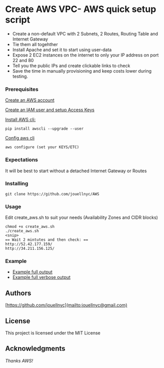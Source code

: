 # Create AWS VPC- AWS quick setup script 
- Create a non-default VPC with 2 Subnets, 2 Routes, Routing Table and Internet Gateway
- Tie them all togehther
- Install Apache and set it to start using user-data
- Expose 2 EC2 instances on the internet to only your IP address on port 22 and 80
- Tell you the public IPs and create clickable links to check
- Save the time in manually provisioning and keep costs lower during testing.

### Prerequisites
[Create an AWS account](https://aws.amazon.com)

[Create an IAM user and setup Access Keys](https://docs.aws.amazon.com/IAM/latest/UserGuide/id_users_create.html#id_users_create_cliwpsapi)

[Install AWS cli:](https://docs.aws.amazon.com/cli/latest/userguide/installing.html)
```
pip install awscli --upgrade --user
```
[Config aws cli](https://docs.aws.amazon.com/cli/latest/userguide/cli-chap-getting-started.html)
```
aws configure (set your KEYS/ETC)
```

### Expectations 
It will be best to start without a detached Internet Gateway or Routes

### Installing
```
git clone https://github.com/jouellnyc/AWS
```

### Usage
Edit create_aws.sh to suit your needs (Availability Zones and CIDR blocks) 
 <br />
```
chmod +x create_aws.sh 
./create_aws.sh 
<snip>
== Wait 2 mintutes and then check: ==
http://52.42.177.159/
http://34.211.156.125/

```

### Example 
- [Example full output](example.txt)
- [Example full verbose output](example_verbose.txt)

## Authors
[https://github.com/jouellnyc](mailto:jouellnyc@gmail.com)

## License
This project is licensed under the MIT License

## Acknowledgments
*Thanks AWS!*
